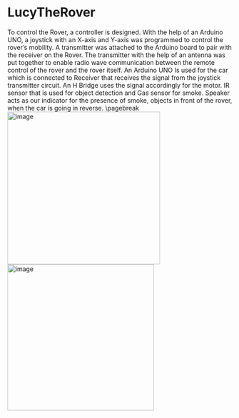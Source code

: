 # LucyTheRover
To control the Rover, a controller is designed. With the help of an Arduino UNO, a joystick with an X-axis 
and Y-axis was programmed to control the rover’s mobility. A transmitter was attached to the Arduino 
board to pair with the receiver on the Rover. The transmitter with the help of an antenna was put together 
to enable radio wave communication between the remote control of the rover and the rover itself. An 
Arduino UNO Is used for the car which is connected to Receiver that receives the signal from the joystick 
transmitter circuit. An H Bridge uses the signal accordingly for the motor. IR sensor that is used for object 
detection and Gas sensor for smoke. Speaker acts as our indicator for the presence of smoke, objects in 
front of the rover, when the car is going in reverse.
\pagebreak
<img width="342" alt="image" src="https://user-images.githubusercontent.com/79040060/186901948-2a8497d8-4fbc-4c32-9de7-956bdfb351b7.png">
<img width="328" alt="image" src="https://user-images.githubusercontent.com/79040060/186902071-cbd91642-f561-43d3-adc3-0c57ffbc5bad.png">

